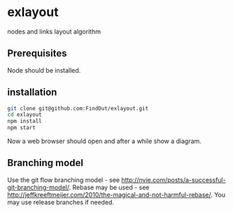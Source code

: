 # exlayout
nodes and links layout algorithm

## Prerequisites

Node should be installed.

## installation

```sh
git clone git@github.com:FindOut/exlayout.git
cd exlayout
npm install
npm start
```

Now a web browser should open and after a while show a diagram.

## Branching model

Use the git flow branching model - see <http://nvie.com/posts/a-successful-git-branching-model/>. Rebase may be used - see <http://jeffkreeftmeijer.com/2010/the-magical-and-not-harmful-rebase/>.
You may use release branches if needed.
